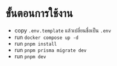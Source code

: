 # ขั้นตอนการใช้งาน
- copy `.env.template` แล้วเปลี่ยนชื่อเป็น `.env`
- run `docker compose up -d`
- run `pnpm install`
- run `pnpm prisma migrate dev`
- run `pnpm dev`